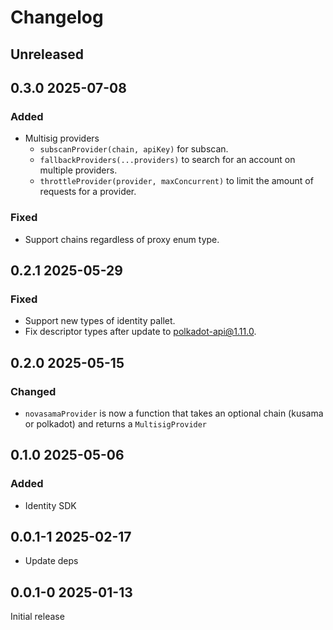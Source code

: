 # Changelog

## Unreleased

## 0.3.0 2025-07-08

### Added

- Multisig providers
  - `subscanProvider(chain, apiKey)` for subscan.
  - `fallbackProviders(...providers)` to search for an account on multiple providers.
  - `throttleProvider(provider, maxConcurrent)` to limit the amount of requests for a provider.

### Fixed

- Support chains regardless of proxy enum type.

## 0.2.1 2025-05-29

### Fixed

- Support new types of identity pallet.
- Fix descriptor types after update to polkadot-api@1.11.0.

## 0.2.0 2025-05-15

### Changed

- `novasamaProvider` is now a function that takes an optional chain (kusama or polkadot) and returns a `MultisigProvider`

## 0.1.0 2025-05-06

### Added

- Identity SDK

## 0.0.1-1 2025-02-17

- Update deps

## 0.0.1-0 2025-01-13

Initial release
